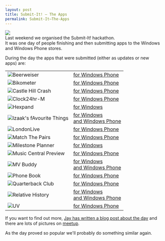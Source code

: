 ```yaml
---
layout: post
title: Submit-It! – The Apps
permalink: Submit-It–The-Apps
---
```


![](http://www.jayonwindows.com/wp-content/uploads/2015/04/Lead-800x450.jpg)  
Last weekend we organised the Submit-It! hackathon.  
It was one day of people finishing and then submitting apps to the Windows and Windows Phone stores.

During the day the apps that were submitted (either as updates or new apps) are:

|     |     |
| --- | --- |
| ![Beerweiser](http://cdn.marketplaceimages.windowsphone.com/v8/images/ffbbc730-9181-4b39-8ba7-f5429528e35f?imageType=ws_icon_tiny) | [for Windows Phone](http://www.windowsphone.com/en-gb/store/app/beerweiser/e5fbef64-b7c7-4eb9-a102-8477efcc034b) |
| ![Bikometer](http://cdn.marketplaceimages.windowsphone.com/v8/images/eb4a73ca-bd1e-4504-960f-525fd9052b22?imageType=ws_icon_tiny) | [for Windows Phone](http://www.windowsphone.com/en-gb/store/app/bikometer/7198d595-c061-459c-8eaf-04d4c185d3d2) |
| ![Castle Hill Crash](http://cdn.marketplaceimages.windowsphone.com/v8/images/1d6b9a40-5d5f-4bd0-9268-1b9d35e3d155?imageType=ws_icon_tiny) | [for Windows Phone](http://www.windowsphone.com/en-gb/store/app/castle-hill-crash/5861b2ae-5577-4c3f-98be-1ec1b947eb61) |
| ![Clock24hr-M](http://cdn.marketplaceimages.windowsphone.com/v8/images/d13e4a4e-08ef-40eb-a6f6-080c0845ed9a?imageType=ws_icon_tiny) | [for Windows Phone](http://www.windowsphone.com/en-gb/store/app/clock24hr-m/f26b582b-046e-4fd5-9bff-5b00b0ee3e1b) |
| ![Hexpand](http://wscont1.apps.microsoft.com/winstore/1x/cd1d4ef1-5cd8-497e-9879-1729ba83a64f/Icon.480200.png) | [for Windows](http://apps.microsoft.com/windows/en-gb/app/a7fc843b-b5ad-43d7-8bb4-3e76967c1846) |
| ![Izaak's fAvourite Things](http://cdn.marketplaceimages.windowsphone.com/v8/images/82b1a418-0f86-4c88-be47-4aacf5dc7192?imageType=ws_icon_tiny) | [for Windows](http://apps.microsoft.com/windows/en-gb/app/3bff9377-f708-4c62-9de5-17a16f0cdbf7)  <br>[and Windows Phone](http://www.windowsphone.com/en-us/store/app/izaak-favourite-things/c00b156f-4416-4834-8b1a-a124e28b28fa) |
| ![LondonLive](http://cdn.marketplaceimages.windowsphone.com/v8/images/f0934de3-7414-4fd6-8583-7db64f3a42db?imageType=ws_icon_tiny) | [for Windows Phone](http://www.windowsphone.com/en-gb/store/app/londonlive/b6366315-8ae5-43d0-ba73-9bec98064b3b) |
| ![Match The Pairs](http://cdn.marketplaceimages.windowsphone.com/v8/images/df29a615-474a-4ba9-94aa-e28ed13eccf2?imageType=ws_icon_tiny) | [for Windows Phone](http://www.windowsphone.com/en-gb/store/app/match-the-pairs/4a08b1d4-98e2-40bf-9ad5-44177078d449) |
| ![Milestone Planner](http://wscont1.apps.microsoft.com/winstore/1x/d3c6387a-4cb5-47f0-9e7d-16680696c07e/Icon.480284.png) | [for Windows](http://apps.microsoft.com/windows/en-gb/app/1e20d767-3512-4bbb-a22f-0490ff75d543) |
| ![Music Central Preview](http://cdn.marketplaceimages.windowsphone.com/v8/images/e87135b4-7ca8-411a-886d-98dfc43f91de?imageType=ws_icon_tiny) | [for Windows Phone](http://www.windowsphone.com/en-gb/store/app/music-central-preview/9522961c-f721-4697-924d-5342e3fa9f24) |
| ![MV Buddy](http://cdn.marketplaceimages.windowsphone.com/v8/images/c37d0abb-3fb6-440a-ba8e-a9f92c2e7434?imageType=ws_icon_tiny) | [for Windows](http://apps.microsoft.com/windows/en-gb/app/236401b8-8c3e-4909-a0b1-8e878aa4433c)  <br>[and Windows Phone](http://www.windowsphone.com/en-gb/store/app/mv-buddy/60a9d43f-f3b4-4821-8e66-ed81eda54e94) |
| ![Phone Book](http://cdn.marketplaceimages.windowsphone.com/v8/images/08ee3086-eee2-44cd-b3c0-8b47a1983fce?imageType=ws_icon_tiny) | [for Windows Phone](http://www.windowsphone.com/en-gb/store/app/phone-book/0589eead-a4f9-4f96-a3ac-d82056050006) |
| ![Quarterback Club](http://cdn.marketplaceimages.windowsphone.com/v8/images/8ce65e95-69be-4726-bd7f-b84937e51f2a?imageType=ws_icon_tiny) | [for Windows Phone](http://www.windowsphone.com/en-gb/store/app/quarterback-club/fb17a321-c427-4b1f-966c-5168b1274164) |
| ![Relative History](http://cdn.marketplaceimages.windowsphone.com/v8/images/58b77853-5d98-44da-bf69-4b9002131177?imageType=ws_icon_tiny) | [for Windows](http://apps.microsoft.com/windows/en-us/app/relative-history/524509e3-b8db-4456-8f89-0f96567734f3)  <br>[and Windows Phone](http://www.windowsphone.com/en-gb/store/app/relative-history/51bf305b-2a6f-4fb6-bf77-297ee902e59c) |
| ![UV](http://cdn.marketplaceimages.windowsphone.com/v8/images/654941c6-8362-4b68-8ff1-072b54980206?imageType=ws_icon_tiny) | [for Windows Phone](http://www.windowsphone.com/en-gb/store/app/uv/b4b91fe5-3770-4043-967d-c8985b19e1eb) |

If you want to find out more, [Jay has written a blog post about the day](http://www.jayonwindows.com/submit-it-a-hackathon-co-hosted-by-ui-centric-and-windows-apps-london/) and there are lots of pictures on [meetup](http://www.meetup.com/wpuguk/photos/26068204/).

As the day proved so popular we'll probably do something similar again.
